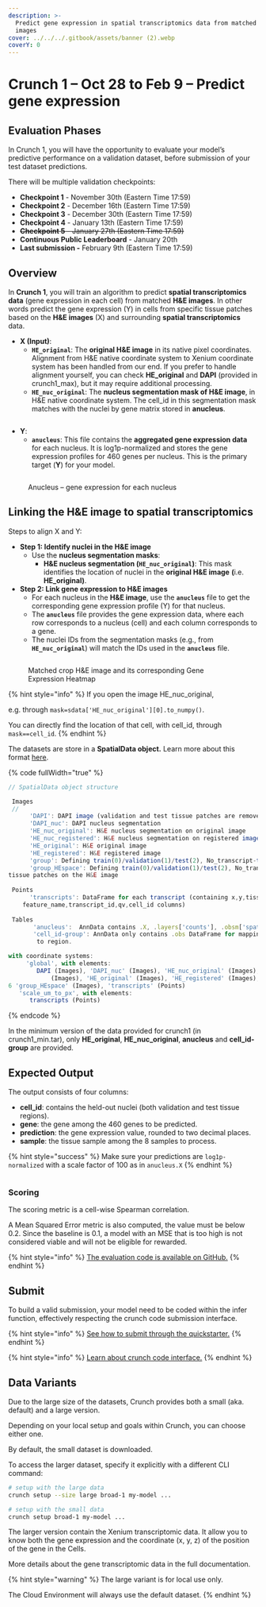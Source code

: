 ```yaml
---
description: >-
  Predict gene expression in spatial transcriptomics data from matched pathology
  images
cover: ../../../.gitbook/assets/banner (2).webp
coverY: 0
---
```


# Crunch 1 – Oct 28 to Feb 9 – Predict gene expression

## Evaluation Phases

In Crunch 1, you will have the opportunity to evaluate your model’s predictive performance on a validation dataset, before submission of your test dataset predictions.

There will be multiple validation checkpoints:

* **Checkpoint 1** - November 30th (Eastern Time 17:59)
* **Checkpoint 2** - December 16th (Eastern Time 17:59)
* **Checkpoint 3** - December 30th (Eastern Time 17:59)
* **Checkpoint 4** - January 13th (Eastern Time 17:59)
* ~~**Checkpoint 5** - January 27th (Eastern Time 17:59)~~
* **Continuous Public Leaderboard** - January 20th
* **Last submission -** February 9th (Eastern Time 17:59)

## Overview

In **Crunch 1**, you will train an algorithm to predict **spatial transcriptomics data** (gene expression in each cell) from matched **H\&E images**. In other words predict the gene expression (Y) in cells from specific tissue patches based on the **H\&E images** (X) and surrounding **spatial transcriptomics** data.

* **X (Input)**:&#x20;
  * **`HE_original`**: The **original H\&E image** in its native pixel coordinates. Alignment from H\&E native coordinate system to Xenium coordinate system has been handled from our end. If you prefer to handle alignment yourself, you can check **HE\_original** and **DAPI** (provided in crunch1\_max), but it may require additional processing.
  * **`HE_nuc_original`**: The **nucleus segmentation mask of H\&E image**, in H\&E native coordinate system. The cell\_id in this segmentation mask matches with the nuclei by gene matrix stored in **anucleus**.

<figure><img src="../../../.gitbook/assets/Capture d’écran 2024-10-28 à 17.20.50.png" alt=""><figcaption></figcaption></figure>

* **Y**:
  * **`anucleus`**: This file contains the **aggregated gene expression data** for each nucleus. It is log1p-normalized and stores the gene expression profiles for 460 genes per nucleus. This is the primary target (**Y**) for your model.

<figure><img src="../../../.gitbook/assets/image (3) (1) (1).png" alt=""><figcaption><p>Anucleus – gene expression for each nucleus</p></figcaption></figure>

## Linking the H\&E image to spatial transcriptomics

Steps to align X and Y:

* **Step 1: Identify nuclei in the H\&E image**
  * Use the **nucleus segmentation masks**:
    * **H\&E nucleus segmentation (`HE_nuc_original`)**: This mask identifies the location of nuclei in the **original H\&E image** **(**&#x69;.e. **HE\_original)**.
* **Step 2: Link gene expression to H\&E images**
  * For each nucleus in the **H\&E image**, use the **`anucleus`** file to get the corresponding gene expression profile (Y) for that nucleus.
  * The **`anucleus`** file provides the gene expression data, where each row corresponds to a nucleus (cell) and each column corresponds to a gene.
  * The nuclei IDs from the segmentation masks (e.g., from **`HE_nuc_original`**) will match the IDs used in the **`anucleus`** file.

<figure><img src="../../../.gitbook/assets/image (1) (1) (1) (1) (1) (1) (1).png" alt=""><figcaption><p>Matched  crop H&#x26;E image and its corresponding Gene Expression Heatmap</p></figcaption></figure>

{% hint style="info" %}
If you open the image HE\_nuc\_original,&#x20;

e.g. through `mask=sdata['HE_nuc_original'][0].to_numpy()`.

You can directly find the location of that cell, with cell\_id, through `mask==cell_id`.
{% endhint %}

The datasets are store in a **SpatialData object.** Learn more about this format [here](https://spatialdata.scverse.org/en/stable/generated/spatialdata.SpatialData.html).

{% code fullWidth="true" %}
```javascript
// SpatialData object structure

 Images
 // 
      'DAPI': DAPI image (validation and test tissue patches are removed)
      'DAPI_nuc': DAPI nucleus segmentation
      'HE_nuc_original': H&E nucleus segmentation on original image
      'HE_nuc_registered': H&E nucleus segmentation on registered image (registered to DAPI image)
      'HE_original': H&E original image
      'HE_registered': H&E registered image
      'group': Defining train(0)/validation(1)/test(2), No_transcript-train(4) tissue patches
      'group_HEspace': Defining train(0)/validation(1)/test(2), No_transcript-train(4)
tissue patches on the H&E image
 
 Points
      'transcripts': DataFrame for each transcript (containing x,y,tissue patch,z_location,
    feature_name,transcript_id,qv,cell_id columns)
 
 Tables
       'anucleus':  AnnData contains .X, .layers['counts'], .obsm['spatial']
       'cell_id-group': AnnData only contains .obs DataFrame for mapping of cell_id
        to region.

with coordinate systems:
     'global', with elements:
        DAPI (Images), 'DAPI_nuc' (Images), 'HE_nuc_original' (Images), 'HE_nuc_registered'
            (Images), 'HE_original' (Images), 'HE_registered' (Images), 'group' (Images),
6 'group_HEspace' (Images), 'transcripts' (Points)
   'scale_um_to_px', with elements:
      transcripts (Points)
```
{% endcode %}

In the minimum version of the data provided for crunch1 (in crunch1\_min.tar), only **HE\_original**, **HE\_nuc\_original**, **anucleus** and **cell\_id-group** are provided.

## Expected Output

The output consists of four columns:

* **cell\_id**: contains the held-out nuclei (both validation and test tissue regions).
* **gene**: the gene among the 460 genes to be predicted.
* **prediction**: the gene expression value, rounded to two decimal places.
* **sample**: the tissue sample among the 8 samples to process.

{% hint style="success" %}
Make sure your predictions are `log1p-normalized` with a scale factor of 100 as in `anucleus.X`
{% endhint %}

<div align="center" data-full-width="true"><figure><img src="../../../.gitbook/assets/predictions_example.png" alt=""><figcaption></figcaption></figure></div>

### Scoring

The scoring metric is a cell-wise Spearman correlation.

A Mean Squared Error metric is also computed, the value must be below 0.2. Since the baseline is 0.1, a model with an MSE that is too high is not considered viable and will not be eligible for rewarded.

{% hint style="info" %}
[The evaluation code is available on GitHub.](https://github.com/crunchdao/competitions/blob/master/competitions/broad-1/scoring/scoring.py)
{% endhint %}

## Submit

To build a valid submission, your model need to be coded within the infer function, effectively respecting the crunch code submission interface.

{% hint style="info" %}
[See how to submit through the quickstarter.](https://github.com/crunchdao/quickstarters/blob/master/competitions/broad-1/quickstarters/random-submission/random-submission.ipynb)
{% endhint %}

{% hint style="info" %}
[Learn about crunch code interface.](../../participate/code-interface.md)
{% endhint %}

## Data Variants

Due to the large size of the datasets, Crunch provides both a small (aka. default) and a large version.

Depending on your local setup and goals within Crunch, you can choose either one.

By default, the small dataset is downloaded.

To access the larger dataset, specify it explicitly with a different CLI command:

```bash
# setup with the large data
crunch setup --size large broad-1 my-model ...

# setup with the small data
crunch setup broad-1 my-model ...
```

The larger version contain the Xenium transcriptomic data. It allow you to know both the gene expression and the coordinate (x, y, z) of the position of the gene in the Cells.

More details about the gene transcriptomic data in the full documentation.

{% hint style="warning" %}
The large variant is for local use only.

The Cloud Environment will always use the default dataset.
{% endhint %}
